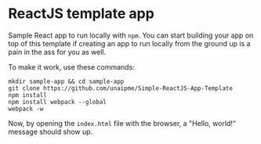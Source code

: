 # ReactJS template app

Sample React app to run locally with `npm`. You can start building your app on top of this template if creating an app to run locally from the ground up is a pain in the ass for you as well.

To make it work, use these commands:
```
mkdir sample-app && cd sample-app
git clone https://github.com/unaipme/Simple-ReactJS-App-Template
npm install
npm install webpack --global
webpack -w
```

Now, by opening the `index.html` file with the browser, a "Hello, world!" message should show up.
